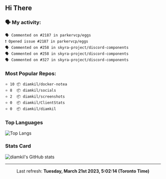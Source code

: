 ## Hi There

### 🗣 My activity:

```
🗣 Commented on #2187 in parkervcp/eggs
❗️ Opened issue #2187 in parkervcp/eggs
🗣 Commented on #258 in skyra-project/discord-components
🗣 Commented on #258 in skyra-project/discord-components
🗣 Commented on #327 in skyra-project/discord-components
```

### Most Popular Repos:

```
⭐️ 10 📦 diamkil/docker-notea
⭐️ 8  📦 diamkil/socials
⭐️ 2  📦 diamkil/screenshots
⭐️ 0  📦 diamkil/ClientStats
⭐️ 0  📦 diamkil/diamkil
```

### Top Languages

![Top Langs](https://github-readme-stats.vercel.app/api/top-langs/?username=diamkil&layout=compact&langs_count=10)

### Stats Card

![diamkil's GitHub stats](https://github-readme-stats.vercel.app/api?username=diamkil&count_private=true&show_icons=true)

---

<p align="center">
  Last refresh: 
  <b>Tuesday, March 21st 2023, 5:02:14 (Toronto Time)</b>
</p>

